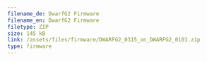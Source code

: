```yaml
---
filename_de: DwarfG2 Firmware
filename_en: DwarfG2 Firmware
filetype: ZIP
size: 145 kB
link: /assets/files/firmware/DWARFG2_0315_on_DWARFG2_0101.zip
type: firmware
---
```


